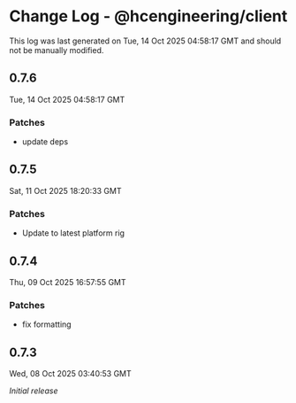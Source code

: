 # Change Log - @hcengineering/client

This log was last generated on Tue, 14 Oct 2025 04:58:17 GMT and should not be manually modified.

## 0.7.6
Tue, 14 Oct 2025 04:58:17 GMT

### Patches

- update deps

## 0.7.5
Sat, 11 Oct 2025 18:20:33 GMT

### Patches

- Update to latest platform rig

## 0.7.4
Thu, 09 Oct 2025 16:57:55 GMT

### Patches

- fix formatting

## 0.7.3
Wed, 08 Oct 2025 03:40:53 GMT

_Initial release_


